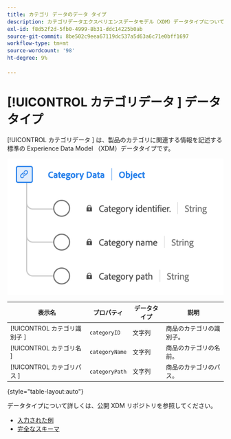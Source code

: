 ```yaml
---
title: カテゴリ データのデータ タイプ
description: カテゴリデータエクスペリエンスデータモデル（XDM）データタイプについて説明します。
exl-id: f8d52f2d-5fb0-4999-8b31-ddc14225b0ab
source-git-commit: 8be502c9eea67119dc537a5d63a6c71e0bff1697
workflow-type: tm+mt
source-wordcount: '98'
ht-degree: 9%

---
```


# [!UICONTROL  カテゴリデータ ] データタイプ

[!UICONTROL  カテゴリデータ ] は、製品のカテゴリに関連する情報を記述する標準の Experience Data Model （XDM）データタイプです。

![ カテゴリデータタイプの図。](../images/data-types/category-data.png)

| 表示名 | プロパティ | データタイプ | 説明 |
|-----------------|--------------------|-----------|------------------------------------------|
| [!UICONTROL  カテゴリ識別子 ] | `categoryID` | 文字列 | 商品のカテゴリの識別子。 |
| [!UICONTROL  カテゴリ名 ] | `categoryName` | 文字列 | 商品のカテゴリの名前。 |
| [!UICONTROL  カテゴリパス ] | `categoryPath` | 文字列 | 商品のカテゴリのパス。 |

{style="table-layout:auto"}

データタイプについて詳しくは、公開 XDM リポジトリを参照してください。

* [ 入力された例 ](https://github.com/adobe/xdm/blob/master/components/datatypes/categorydata.example.1.json)
* [ 完全なスキーマ ](https://github.com/adobe/xdm/blob/master/components/datatypes/categorydata.schema.json)
